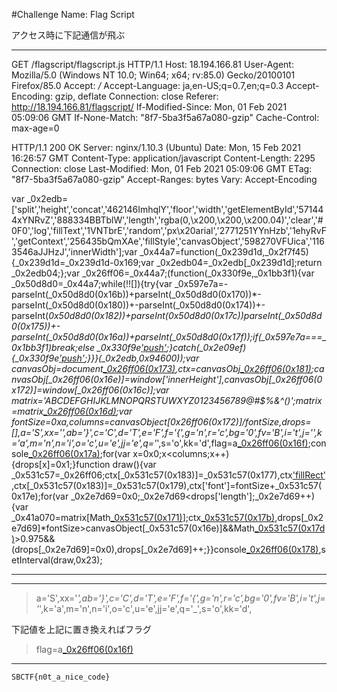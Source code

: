 #Challenge Name: Flag Script

アクセス時に下記通信が飛ぶ
***
GET /flagscript/flagscript.js HTTP/1.1
Host: 18.194.166.81
User-Agent: Mozilla/5.0 (Windows NT 10.0; Win64; x64; rv:85.0) Gecko/20100101 Firefox/85.0
Accept: */*
Accept-Language: ja,en-US;q=0.7,en;q=0.3
Accept-Encoding: gzip, deflate
Connection: close
Referer: http://18.194.166.81/flagscript/
If-Modified-Since: Mon, 01 Feb 2021 05:09:06 GMT
If-None-Match: "8f7-5ba3f5a67a080-gzip"
Cache-Control: max-age=0

HTTP/1.1 200 OK
Server: nginx/1.10.3 (Ubuntu)
Date: Mon, 15 Feb 2021 16:26:57 GMT
Content-Type: application/javascript
Content-Length: 2295
Connection: close
Last-Modified: Mon, 01 Feb 2021 05:09:06 GMT
ETag: "8f7-5ba3f5a67a080-gzip"
Accept-Ranges: bytes
Vary: Accept-Encoding

var _0x2edb=['split','height','concat','462146ImhqlY','floor','width','getElementById','571444xYNRvZ','888334BBTblW','length','rgba(0,\x200,\x200,\x200.04)','clear','#0F0','log','fillText','1VNTbrE','random','px\x20arial','2771251YYnHzb','1ehyRvF','getContext','256435bQmXAe','fillStyle','canvasObject','598270VFUica','1163546aJJHzJ','innerWidth'];var _0x44a7=function(_0x239d1d,_0x2f7f45){_0x239d1d=_0x239d1d-0x169;var _0x2edb04=_0x2edb[_0x239d1d];return _0x2edb04;};var _0x26ff06=_0x44a7;(function(_0x330f9e,_0x1bb3f1){var _0x50d8d0=_0x44a7;while(!![]){try{var _0x597e7a=-parseInt(_0x50d8d0(0x16b))+parseInt(_0x50d8d0(0x170))*-parseInt(_0x50d8d0(0x180))+-parseInt(_0x50d8d0(0x174))+-parseInt(_0x50d8d0(0x182))+parseInt(_0x50d8d0(0x17c))*parseInt(_0x50d8d0(0x175))+-parseInt(_0x50d8d0(0x16a))+parseInt(_0x50d8d0(0x17f));if(_0x597e7a===_0x1bb3f1)break;else _0x330f9e['push'](_0x330f9e['shift']());}catch(_0x2e09ef){_0x330f9e['push'](_0x330f9e['shift']());}}}(_0x2edb,0x94600));var canvasObj=document[_0x26ff06(0x173)](_0x26ff06(0x169)),ctx=canvasObj[_0x26ff06(0x181)]('2d');canvasObj[_0x26ff06(0x16e)]=window['innerHeight'],canvasObj[_0x26ff06(0x172)]=window[_0x26ff06(0x16c)];var matrix='ABCDEFGHIJKLMNOPQRSTUWXYZ0123456789@#$%&^*()';matrix=matrix[_0x26ff06(0x16d)]('');var fontSize=0xa,columns=canvasObject[_0x26ff06(0x172)]/fontSize,drops=[],a='S',xx='_',ab='}',c='C',d='T',e='F',f='{',g='n',r='c',bg='0',fv='B',i='t',j='_',k='a',m='n',n='i',o='c',u='e',jj='e',q='_',s='o',kk='d',flag=a[_0x26ff06(0x16f)](fv,c,d,e,f,g,bg,i,j,k,xx,m,n,o,jj,q,r,s,kk,u,ab);console[_0x26ff06(0x17a)](flag);for(var x=0x0;x<columns;x++){drops[x]=0x1;}function draw(){var _0x531c57=_0x26ff06;ctx[_0x531c57(0x183)]=_0x531c57(0x177),ctx['fillRect'](0x0,0x0,canvasObject[_0x531c57(0x172)],canvasObject[_0x531c57(0x16e)]),ctx[_0x531c57(0x183)]=_0x531c57(0x179),ctx['font']=fontSize+_0x531c57(0x17e);for(var _0x2e7d69=0x0;_0x2e7d69<drops['length'];_0x2e7d69++){var _0x41a070=matrix[Math[_0x531c57(0x171)](Math[_0x531c57(0x17d)]()*matrix[_0x531c57(0x176)])];ctx[_0x531c57(0x17b)](_0x41a070,_0x2e7d69*fontSize,drops[_0x2e7d69]*fontSize),drops[_0x2e7d69]*fontSize>canvasObject[_0x531c57(0x16e)]&&Math[_0x531c57(0x17d)]()>0.975&&(drops[_0x2e7d69]=0x0),drops[_0x2e7d69]++;}}console[_0x26ff06(0x178)](),setInterval(draw,0x23);
***
---

>a='S',xx='_',ab='}',c='C',d='T',e='F',f='{',g='n',r='c',bg='0',fv='B',i='t',j='_',k='a',m='n',n='i',o='c',u='e',jj='e',q='_',s='o',kk='d',

下記値を上記に置き換えればフラグ
>flag=a[_0x26ff06(0x16f)](fv,c,d,e,f,g,bg,i,j,k,xx,m,n,o,jj,q,r,s,kk,u,ab)

---

`SBCTF{n0t_a_nice_code}`
